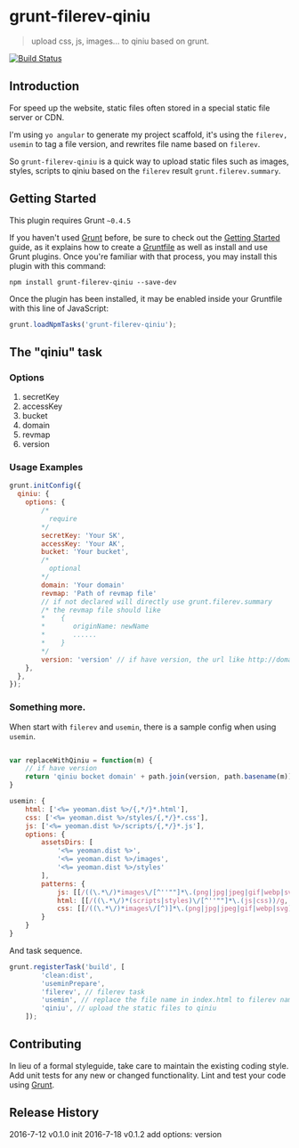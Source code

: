 # grunt-filerev-qiniu

> upload css, js, images... to qiniu based on grunt.

[![Build Status](https://travis-ci.org/dylike/grunt-filerev-qiniu.svg?branch=master)](https://travis-ci.org/dylike/grunt-filerev-qiniu)

## Introduction

For speed up the website, static files often stored in a special static file server or CDN.

I'm using `yo angular` to generate my project scaffold, it's using the `filerev, usemin` to tag a file version, and
rewrites file name based on `filerev`.

So `grunt-filerev-qiniu` is a quick way to upload static files such as images,
styles, scripts to qiniu based on the `filerev` result `grunt.filerev.summary`.

## Getting Started
This plugin requires Grunt `~0.4.5`

If you haven't used [Grunt](http://gruntjs.com/) before, be sure to check out the [Getting Started](http://gruntjs.com/getting-started) guide, as it explains how to create a [Gruntfile](http://gruntjs.com/sample-gruntfile) as well as install and use Grunt plugins. Once you're familiar with that process, you may install this plugin with this command:

```shell
npm install grunt-filerev-qiniu --save-dev
```

Once the plugin has been installed, it may be enabled inside your Gruntfile with this line of JavaScript:

```js
grunt.loadNpmTasks('grunt-filerev-qiniu');
```

## The "qiniu" task

### Options

1. secretKey
2. accessKey
3. bucket
4. domain
5. revmap
6. version

### Usage Examples

```js
grunt.initConfig({
  qiniu: {
    options: {
        /*
          require
        */
        secretKey: 'Your SK',
        accessKey: 'Your AK',
        bucket: 'Your bucket',
        /*
          optional
        */
        domain: 'Your domain'
        revmap: 'Path of revmap file'
        // if not declared will directly use grunt.filerev.summary
        /* the revmap file should like
        *    {
        *       originName: newName
        *       ......
        *    }
        */
        version: 'version' // if have version, the url like http://domain/version/filename
    },
  },
});
```
### Something more.

When start with `filerev` and `usemin`, there is a sample config when using `usemin`.
```js

var replaceWithQiniu = function(m) {
    // if have version
    return 'qiniu bocket domain' + path.join(version, path.basename(m)) + '?' + new Date().getTime();
}

usemin: {
    html: ['<%= yeoman.dist %>/{,*/}*.html'],
    css: ['<%= yeoman.dist %>/styles/{,*/}*.css'],
    js: ['<%= yeoman.dist %>/scripts/{,*/}*.js'],
    options: {
        assetsDirs: [
            '<%= yeoman.dist %>',
            '<%= yeoman.dist %>/images',
            '<%= yeoman.dist %>/styles'
        ],
        patterns: {
            js: [[/((\.*\/)*images\/[^''""]*\.(png|jpg|jpeg|gif|webp|svg))/g, 'Replacing references to images', null, replaceWithQiniu]],
            html: [[/((\.*\/)*(scripts|styles)\/[^''""]*\.(js|css))/g, 'Replacing cdn references', null, replaceWithQiniu]],
            css: [[/((\.*\/)*images\/[^)]*\.(png|jpg|jpeg|gif|webp|svg))/g, 'Replacing cdn references', null, replaceWithQiniu]]
        }
    }
}
```

And task sequence.

```js
grunt.registerTask('build', [
        'clean:dist',
        'useminPrepare',
        'filerev', // filerev task
        'usemin', // replace the file name in index.html to filerev name
        'qiniu', // upload the static files to qiniu
    ]);
```

## Contributing
In lieu of a formal styleguide, take care to maintain the existing coding style. Add unit tests for any new or changed functionality. Lint and test your code using [Grunt](http://gruntjs.com/).

## Release History
2016-7-12 v0.1.0 init
2016-7-18 v0.1.2 add options: version
